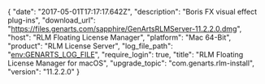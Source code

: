 {
  "date": "2017-05-01T17:17:17.642Z",
  "description": "Boris FX visual effect plug-ins",
  "download_url": "https://files.genarts.com/sapphire/GenArtsRLMServer-11.2.2.0.dmg",
  "host": "RLM Floating License Manager",
  "platform": "Mac 64-Bit",
  "product": "RLM License Server",
  "log_file_path": "<env:GENARTS_LOG_FILE>",
  "require_login": true,
  "title": "RLM Floating License Manager for macOS",
  "upgrade_topic": "com.genarts.rlm-install",
  "version": "11.2.2.0"
}
